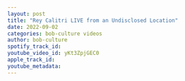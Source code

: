 ```yaml
---
layout: post
title: "Rey Calitri LIVE from an Undisclosed Location"
date: 2022-09-02
categories: bob-culture videos
author: bob-culture
spotify_track_id: 
youtube_video_id: yKt3ZpjGEC0
apple_track_id: 
youtube_metadata: 
---
```

